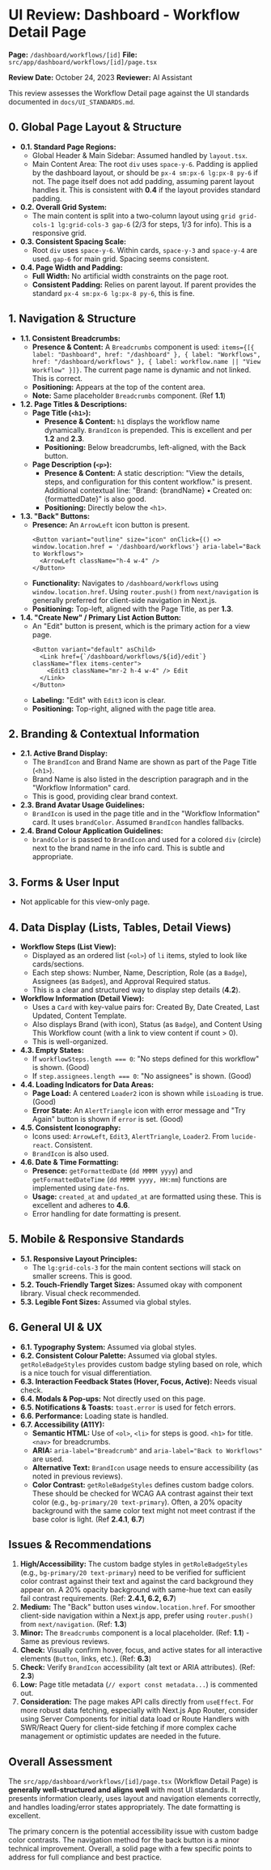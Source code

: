 # UI Review: Dashboard - Workflow Detail Page

**Page:** `/dashboard/workflows/[id]`
**File:** `src/app/dashboard/workflows/[id]/page.tsx`

**Review Date:** October 24, 2023
**Reviewer:** AI Assistant

This review assesses the Workflow Detail page against the UI standards documented in `docs/UI_STANDARDS.md`.

## 0. Global Page Layout & Structure

*   **0.1. Standard Page Regions:**
    *   Global Header & Main Sidebar: Assumed handled by `layout.tsx`.
    *   Main Content Area: The root `div` uses `space-y-6`. Padding is applied by the dashboard layout, or should be `px-4 sm:px-6 lg:px-8 py-6` if not. The page itself does not add padding, assuming parent layout handles it. This is consistent with **0.4** if the layout provides standard padding.
*   **0.2. Overall Grid System:**
    *   The main content is split into a two-column layout using `grid grid-cols-1 lg:grid-cols-3 gap-6` (2/3 for steps, 1/3 for info). This is a responsive grid.
*   **0.3. Consistent Spacing Scale:**
    *   Root `div` uses `space-y-6`. Within cards, `space-y-3` and `space-y-4` are used. `gap-6` for main grid. Spacing seems consistent.
*   **0.4. Page Width and Padding:**
    *   **Full Width:** No artificial width constraints on the page root.
    *   **Consistent Padding:** Relies on parent layout. If parent provides the standard `px-4 sm:px-6 lg:px-8 py-6`, this is fine.

## 1. Navigation & Structure

*   **1.1. Consistent Breadcrumbs:**
    *   **Presence & Content:** A `Breadcrumbs` component is used: `items={[{ label: "Dashboard", href: "/dashboard" }, { label: "Workflows", href: "/dashboard/workflows" }, { label: workflow.name || "View Workflow" }]}`. The current page name is dynamic and not linked. This is correct.
    *   **Positioning:** Appears at the top of the content area.
    *   **Note:** Same placeholder `Breadcrumbs` component. (Ref **1.1**)
*   **1.2. Page Titles & Descriptions:**
    *   **Page Title (`<h1>`):**
        *   **Presence & Content:** `h1` displays the workflow name dynamically. `BrandIcon` is prepended. This is excellent and per **1.2** and **2.3**.
        *   **Positioning:** Below breadcrumbs, left-aligned, with the Back button.
    *   **Page Description (`<p>`):**
        *   **Presence & Content:** A static description: "View the details, steps, and configuration for this content workflow." is present. Additional contextual line: "Brand: {brandName} • Created on: {formattedDate}" is also good.
        *   **Positioning:** Directly below the `<h1>`.
*   **1.3. "Back" Buttons:**
    *   **Presence:** An `ArrowLeft` icon button is present.
        ```tsx
        <Button variant="outline" size="icon" onClick={() => window.location.href = '/dashboard/workflows'} aria-label="Back to Workflows">
          <ArrowLeft className="h-4 w-4" />
        </Button>
        ```
    *   **Functionality:** Navigates to `/dashboard/workflows` using `window.location.href`. Using `router.push()` from `next/navigation` is generally preferred for client-side navigation in Next.js.
    *   **Positioning:** Top-left, aligned with the Page Title, as per **1.3**.
*   **1.4. "Create New" / Primary List Action Button:**
    *   An "Edit" button is present, which is the primary action for a view page.
        ```tsx
        <Button variant="default" asChild>
          <Link href={`/dashboard/workflows/${id}/edit`} className="flex items-center">
            <Edit3 className="mr-2 h-4 w-4" /> Edit
          </Link>
        </Button>
        ```
    *   **Labeling:** "Edit" with `Edit3` icon is clear.
    *   **Positioning:** Top-right, aligned with the page title area.

## 2. Branding & Contextual Information

*   **2.1. Active Brand Display:**
    *   The `BrandIcon` and Brand Name are shown as part of the Page Title (`<h1>`).
    *   Brand Name is also listed in the description paragraph and in the "Workflow Information" card.
    *   This is good, providing clear brand context.
*   **2.3. Brand Avatar Usage Guidelines:**
    *   `BrandIcon` is used in the page title and in the "Workflow Information" card. It uses `brandColor`. Assumed `BrandIcon` handles fallbacks.
*   **2.4. Brand Colour Application Guidelines:**
    *   `brandColor` is passed to `BrandIcon` and used for a colored `div` (circle) next to the brand name in the info card. This is subtle and appropriate.

## 3. Forms & User Input

*   Not applicable for this view-only page.

## 4. Data Display (Lists, Tables, Detail Views)

*   **Workflow Steps (List View):**
    *   Displayed as an ordered list (`<ol>`) of `li` items, styled to look like cards/sections.
    *   Each step shows: Number, Name, Description, Role (as a `Badge`), Assignees (as `Badge`s), and Approval Required status.
    *   This is a clear and structured way to display step details (**4.2**).
*   **Workflow Information (Detail View):**
    *   Uses a `Card` with key-value pairs for: Created By, Date Created, Last Updated, Content Template.
    *   Also displays Brand (with icon), Status (as `Badge`), and Content Using This Workflow count (with a link to view content if count > 0).
    *   This is well-organized.
*   **4.3. Empty States:**
    *   If `workflowSteps.length === 0`: "No steps defined for this workflow" is shown. (Good)
    *   If `step.assignees.length === 0`: "No assignees" is shown. (Good)
*   **4.4. Loading Indicators for Data Areas:**
    *   **Page Load:** A centered `Loader2` icon is shown while `isLoading` is true. (Good)
    *   **Error State:** An `AlertTriangle` icon with error message and "Try Again" button is shown if `error` is set. (Good)
*   **4.5. Consistent Iconography:**
    *   Icons used: `ArrowLeft`, `Edit3`, `AlertTriangle`, `Loader2`. From `lucide-react`. Consistent.
    *   `BrandIcon` is also used.
*   **4.6. Date & Time Formatting:**
    *   **Presence:** `getFormattedDate` (`dd MMMM yyyy`) and `getFormattedDateTime` (`dd MMMM yyyy, HH:mm`) functions are implemented using `date-fns`.
    *   **Usage:** `created_at` and `updated_at` are formatted using these. This is excellent and adheres to **4.6**.
    *   Error handling for date formatting is present.

## 5. Mobile & Responsive Standards

*   **5.1. Responsive Layout Principles:**
    *   The `lg:grid-cols-3` for the main content sections will stack on smaller screens. This is good.
*   **5.2. Touch-Friendly Target Sizes:** Assumed okay with component library. Visual check recommended.
*   **5.3. Legible Font Sizes:** Assumed via global styles.

## 6. General UI & UX

*   **6.1. Typography System:** Assumed via global styles.
*   **6.2. Consistent Colour Palette:** Assumed via global styles. `getRoleBadgeStyles` provides custom badge styling based on role, which is a nice touch for visual differentiation.
*   **6.3. Interaction Feedback States (Hover, Focus, Active):** Needs visual check.
*   **6.4. Modals & Pop-ups:** Not directly used on this page.
*   **6.5. Notifications & Toasts:** `toast.error` is used for fetch errors.
*   **6.6. Performance:** Loading state is handled.
*   **6.7. Accessibility (A11Y):**
    *   **Semantic HTML:** Use of `<ol>`, `<li>` for steps is good. `<h1>` for title. `<nav>` for breadcrumbs.
    *   **ARIA:** `aria-label="Breadcrumb"` and `aria-label="Back to Workflows"` are used.
    *   **Alternative Text:** `BrandIcon` usage needs to ensure accessibility (as noted in previous reviews).
    *   **Color Contrast:** `getRoleBadgeStyles` defines custom badge colors. These should be checked for WCAG AA contrast against their text color (e.g., `bg-primary/20 text-primary`). Often, a 20% opacity background with the same color text might not meet contrast if the base color is light. (Ref **2.4.1**, **6.7**)

## Issues & Recommendations

1.  **High/Accessibility:** The custom badge styles in `getRoleBadgeStyles` (e.g., `bg-primary/20 text-primary`) need to be verified for sufficient color contrast against their text and against the card background they appear on. A 20% opacity background with same-hue text can easily fail contrast requirements. (Ref: **2.4.1, 6.2, 6.7**)
2.  **Medium:** The "Back" button uses `window.location.href`. For smoother client-side navigation within a Next.js app, prefer using `router.push()` from `next/navigation`. (Ref: **1.3**)
3.  **Minor:** The `Breadcrumbs` component is a local placeholder. (Ref: **1.1**) - Same as previous reviews.
4.  **Check:** Visually confirm hover, focus, and active states for all interactive elements (`Button`, links, etc.). (Ref: **6.3**)
5.  **Check:** Verify `BrandIcon` accessibility (alt text or ARIA attributes). (Ref: **2.3**)
6.  **Low:** Page title metadata (`// export const metadata...`) is commented out.
7.  **Consideration:** The page makes API calls directly from `useEffect`. For more robust data fetching, especially with Next.js App Router, consider using Server Components for initial data load or Route Handlers with SWR/React Query for client-side fetching if more complex cache management or optimistic updates are needed in the future.

## Overall Assessment

The `src/app/dashboard/workflows/[id]/page.tsx` (Workflow Detail Page) is **generally well-structured and aligns well** with most UI standards. It presents information clearly, uses layout and navigation elements correctly, and handles loading/error states appropriately. The date formatting is excellent.

The primary concern is the potential accessibility issue with custom badge color contrasts. The navigation method for the back button is a minor technical improvement. Overall, a solid page with a few specific points to address for full compliance and best practice. 